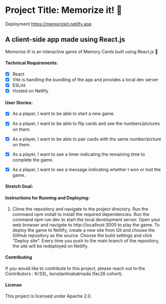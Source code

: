 # Project Title: Memorize it! :brain:

Deployment https://memorizeit.netlify.app

## A client-side app made using React.js

Memorize it! is an interactive game of Memory Cards built using React.js  :heart_decoration:


#### Technical Requirements:

 - [x] React 
 - [x] Vite is handling the bundling of the app and provides a local dev server
 - [x] ESLint
 - [x] Hosted on Netlify
 
#### User Stories:

- [x] As a player, I want to be able to start a new game.

- [x] As a player, I want to be able to flip cards and see the numbers/pictures on them.

- [x] As a player, I want to be able to pair cards with the same number/picture on them.

- [x] As a player, I want to see a timer indicating the remaining time to complete the game.


- [x] As a player, I want to see a message indicating whether I won or lost the game.


#### Stretch Goal:


#### Instructions for Running and Deploying:

1. Clone the repository and navigate to the project directory.
Run the command npm install to install the required dependencies.
Run the command npm run dev to start the local development server.
Open your web browser and navigate to http://localhost:3000 to play the game.
To deploy the game to Netlify, create a new site from Git and choose the GitHub repository as the source.
Choose the build settings and click "Deploy site".
Every time you push to the main branch of the repository, the site will be redeployed on Netlify.

#### Contributing

If you would like to contribute to this project, please reach out to the Contributors : Kr33L, konstantinakatmada (fac26 cohort).

#### License

This project is licensed under Apache 2.0.
